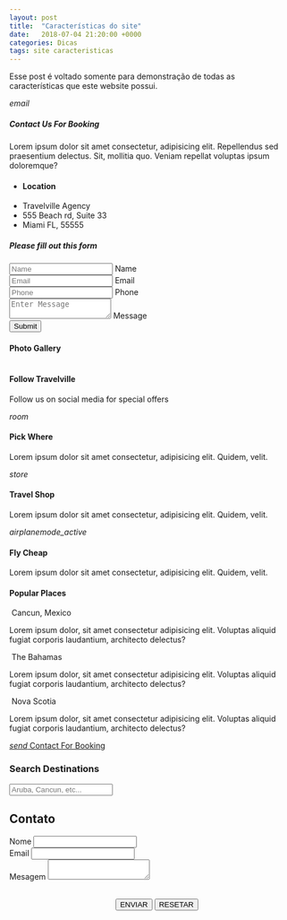 ```yaml
---
layout: post
title:  "Características do site"
date:   2018-07-04 21:20:00 +0000
categories: Dicas
tags: site caracteristicas
---
```


Esse post é voltado somente para demonstração de todas as características que este website possui.

<link rel="stylesheet" href="https://use.fontawesome.com/releases/v5.1.0/css/all.css" integrity="sha384-lKuwvrZot6UHsBSfcMvOkWwlCMgc0TaWr+30HWe3a4ltaBwTZhyTEggF5tJv8tbt" crossorigin="anonymous">


<!-- Section: Contact -->
 <section id="contact" class="section section-contact scrollspy">
   <div class="container">
     <div class="row">
       <div class="col s12 m6">
         <div class="card-panel teal white-text center">
           <i class="material-icons medium">email</i>
           <h5>Contact Us For Booking</h5>
           <p>Lorem ipsum dolor sit amet consectetur, adipisicing elit. Repellendus sed praesentium delectus. Sit, mollitia
             quo. Veniam repellat voluptas ipsum doloremque?</p>
         </div>
         <ul class="collection with-header">
           <li class="collection-header">
             <h4>Location</h4>
           </li>
           <li class="collection-item">Travelville Agency</li>
           <li class="collection-item">555 Beach rd, Suite 33</li>
           <li class="collection-item">Miami FL, 55555</li>
         </ul>
       </div>
       <div class="col s12 m6">
         <div class="card-panel grey lighten-3">
           <h5>Please fill out this form</h5>
           <div class="input-field">
             <input type="text" placeholder="Name" id="name">
             <label for="name">Name</label>
           </div>
           <div class="input-field">
             <input type="email" placeholder="Email" id="email">
             <label for="email">Email</label>
           </div>
           <div class="input-field">
             <input type="text" placeholder="Phone" id="phone">
             <label for="phone">Phone</label>
           </div>
           <div class="input-field">
             <textarea class="materialize-textarea" placeholder="Enter Message" id="message"></textarea>
             <label for="message">Message</label>
           </div>
           <input type="submit" value="Submit" class="btn">
         </div>
       </div>
     </div>
   </div>
 </section>
 
 
<!-- Section: Gallery -->
<section id="gallery" class="section section-gallery scrollspy">
  <div class="container">
    <h4 class="center">
      <span class="teal-text">Photo </span> Gallery
    </h4>
    <div class="row">
      <div class="col s12 m3">
        <img class="materialboxed responsive-img" src="https://source.unsplash.com/1600x900/?beach" alt="">
      </div>
      <div class="col s12 m3">
        <img class="materialboxed responsive-img" src="https://source.unsplash.com/1600x900/?travel" alt="">
      </div>
      <div class="col s12 m3">
        <img class="materialboxed responsive-img" src="https://source.unsplash.com/1600x900/?nature" alt="">
      </div>
      <div class="col s12 m3">
        <img class="materialboxed responsive-img" src="https://source.unsplash.com/1600x900/?beach, travel" alt="">
      </div>
    </div>

   <div class="row">
     <div class="col s12 m3">
       <img class="materialboxed responsive-img" src="https://source.unsplash.com/1600x900/?beaches" alt="">
     </div>
     <div class="col s12 m3">
       <img class="materialboxed responsive-img" src="https://source.unsplash.com/1600x900/?traveling" alt="">
     </div>
     <div class="col s12 m3">
       <img class="materialboxed responsive-img" src="https://source.unsplash.com/1600x900/?bridge" alt="">
     </div>
     <div class="col s12 m3">
       <img class="materialboxed responsive-img" src="https://source.unsplash.com/1600x900/?boat, travel" alt="">
     </div>
   </div>

   <div class="row">
     <div class="col s12 m3">
       <img class="materialboxed responsive-img" src="https://source.unsplash.com/1600x900/?water" alt="">
     </div>
     <div class="col s12 m3">
       <img class="materialboxed responsive-img" src="https://source.unsplash.com/1600x900/?building" alt="">
     </div>
     <div class="col s12 m3">
       <img class="materialboxed responsive-img" src="https://source.unsplash.com/1600x900/?trees" alt="">
     </div>
     <div class="col s12 m3">
       <img class="materialboxed responsive-img" src="https://source.unsplash.com/1600x900/?cruise" alt="">
     </div>
   </div>
  </div>
</section>


<!-- Section: Follow -->
<section class="section section-follow teal darken-2 white-text center">
  <div class="container">
    <div class="row">
      <div class="col s12">
        <h4>Follow Travelville</h4>
        <p>Follow us on social media for special offers</p>
        <a href="https://facebook.com" target="_blank" class="white-text">
          <i class="fab fa-facebook fa-4x"></i>
        </a>
        <a href="https://twitter.com" target="_blank" class="white-text">
          <i class="fab fa-twitter fa-4x"></i>
        </a>
        <a href="https://linkedin.com" target="_blank" class="white-text">
          <i class="fab fa-linkedin fa-4x"></i>
        </a>
        <a href="https://googleplus.com" target="_blank" class="white-text">
          <i class="fab fa-google-plus fa-4x"></i>
        </a>
        <a href="https://pinterest.com" target="_blank" class="white-text">
          <i class="fab fa-pinterest fa-4x"></i>
        </a>
      </div>
    </div>
  </div>
</section>


<!-- Section: Icon Boxes -->
<section class="section section-icons grey lighten-4 center">
  <div class="container">
    <div class="row">
      <div class="col s12 m4">
        <div class="card-panel">
          <i class="material-icons large teal-text">room</i>
          <h4>Pick Where</h4>
          <p>Lorem ipsum dolor sit amet consectetur, adipisicing elit. Quidem, velit.</p>
        </div>
      </div>
      <div class="col s12 m4">
        <div class="card-panel">
          <i class="material-icons large teal-text">store</i>
          <h4>Travel Shop</h4>
          <p>Lorem ipsum dolor sit amet consectetur, adipisicing elit. Quidem, velit.</p>
        </div>
      </div>
      <div class="col s12 m4">
        <div class="card-panel">
          <i class="material-icons large teal-text">airplanemode_active</i>
          <h4>Fly Cheap</h4>
          <p>Lorem ipsum dolor sit amet consectetur, adipisicing elit. Quidem, velit.</p>
        </div>
      </div>
    </div>
  </div>
</section>


<!-- Section: Popular -->
<section id="popular" class="section section-popular scrollspy">
  <div class="container">
    <div class="row">
      <h4 class="center">
        <span class="teal-text">Popular</span> Places</h4>
      <div class="col s12 m4">
        <div class="card">
          <div class="card-image">
            <img src="https://image.ibb.co/hbEMux/resort1.jpg" alt="">
            <span class="card-title">Cancun, Mexico</span>
          </div>
          <div class="card-content">
            <p>Lorem ipsum dolor, sit amet consectetur adipisicing elit. Voluptas aliquid fugiat corporis laudantium, architecto
              delectus?
            </p>
          </div>
        </div>
      </div>
      <div class="col s12 m4">
        <div class="card">
          <div class="card-image">
            <img src="https://image.ibb.co/mn1egc/resort2.jpg" alt="">
            <span class="card-title">The Bahamas</span>
          </div>
          <div class="card-content">
            <p>Lorem ipsum dolor, sit amet consectetur adipisicing elit. Voluptas aliquid fugiat corporis laudantium, architecto
              delectus?
            </p>
          </div>
        </div>
      </div>
      <div class="col s12 m4">
        <div class="card">
          <div class="card-image">
            <img src="https://image.ibb.co/mbCVnH/resort3.jpg" alt="">
            <span class="card-title">Nova Scotia</span>
          </div>
          <div class="card-content">
            <p>Lorem ipsum dolor, sit amet consectetur adipisicing elit. Voluptas aliquid fugiat corporis laudantium, architecto
              delectus?
            </p>
          </div>
        </div>
      </div>
    </div>
    <div class="row">
      <div class="col s12 center">
        <a href="#contact" class="btn btn-large grey darken-3">
          <i class="material-icons left">send</i> Contact For Booking
        </a>
      </div>
    </div>
  </div>
</section>


<!-- Section: Search -->
<section id="search" class="section section-search teal darken-1 white-text center scrollspy">
  <div class="container">
    <div class="row">
      <div class="col s12">
        <h3>Search Destinations</h3>
        <div class="input-field">
          <input class="white grey-text autocomplete" placeholder="Aruba, Cancun, etc..." type="text" id="autocomplete-input">
        </div>
      </div>
    </div>
  </div>
</section>




<!-- Contact -->
<article id="contact">
    <h2 class="major">Contato</h2>
    <form method="post" action="https://formspree.io/pc.gam3rs.tuto@gmail.com">
        <div class="field half first">
            <label for="name">Nome</label>
            <input type="text" name="name" id="name" />
        </div>
        <div class="field half">
            <label for="email">Email</label>
            <input type="text" name="email" id="email" />
        </div>
        <div class="field">
            <label for="message">Mesagem</label>
            <textarea class="materialize-textarea" name="Digite sua mensagem!" id="message"></textarea>
        </div>
        <ul class="actions" align="center">
            <br/>
                <input type="submit" value="ENVIAR" class="btn" />
                <input type="reset" value="RESETAR" class="btn">
        </ul>
    </form>
